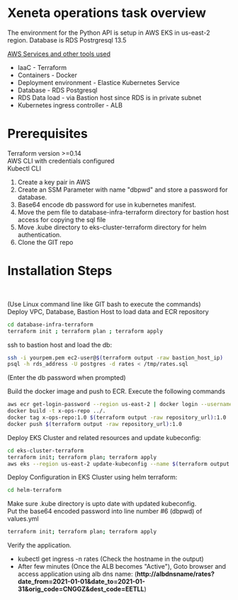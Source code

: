 <h1>Xeneta operations task overview</h1>
The environment for the Python API is setup in AWS EKS in us-east-2 region. Database is RDS Postrgresql 13.5 </br>

<u>AWS Services and other tools used</u>
- IaaC - Terraform
- Containers - Docker
- Deployment environment - Elastice Kubernetes Service
- Database - RDS Postgresql
- RDS Data load - via Bastion host since RDS is in private subnet
- Kubernetes ingress controller - ALB

<h1>Prerequisites</h1>

Terraform version >=0.14</br>
AWS CLI with credentials configured </br>
Kubectl CLI

1) Create a key pair in AWS
2) Create an SSM Parameter with name "dbpwd" and store a password for database.
3) Base64 encode db password for use in kubernetes manifest.
4) Move the pem file to database-infra-terraform directory for bastion host access for copying the sql file
5) Move .kube directory to eks-cluster-terraform directory for helm authentication.
6) Clone the GIT repo

<h1>Installation Steps</h1> </br>

(Use Linux command line like GIT bash to execute the commands)</br>
Deploy VPC, Database, Bastion Host to load data and ECR repository
```sh
cd database-infra-terraform
terraform init ; terraform plan ; terraform apply
```

ssh to bastion  host and load the db:
```sh
ssh -i yourpem.pem ec2-user@$(terraform output -raw bastion_host_ip)
psql -h rds_address -U postgres -d rates < /tmp/rates.sql
```
(Enter the db password when prompted)

Build the docker image and push to ECR. Execute the following commands
```sh
aws ecr get-login-password --region us-east-2 | docker login --username AWS --password-stdin $(terraform output -raw repository_url | sed 's/x-ops-repo$//')
docker build -t x-ops-repo ../.
docker tag x-ops-repo:1.0 $(terraform output -raw repository_url):1.0
docker push $(terraform output -raw repository_url):1.0
```

Deploy EKS Cluster and related resources and update kubeconfig:
```sh
cd eks-cluster-terraform
terraform init; terraform plan; terraform apply
aws eks --region us-east-2 update-kubeconfig --name $(terraform output -raw cluster_name)
```

Deploy Configuration in EKS Cluster using helm terraform:</br>
```sh
cd helm-terraform
```
Make sure .kube directory is upto date with updated kubeconfig.</br>
Put the base64 encoded password into line number #6 (dbpwd) of values.yml
```sh
terraform init; terraform plan; terraform apply
```

Verify the application.</br>
- kubectl get ingress -n rates (Check the hostname in the output) </br>
- After few minutes (Once the ALB becomes "Active"), Goto browser and access application using alb dns name: (<b>http://albdnsname/rates?date_from=2021-01-01&date_to=2021-01-31&orig_code=CNGGZ&dest_code=EETLL</b>)